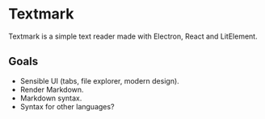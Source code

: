 # Textmark

Textmark is a simple text reader made with Electron, React and LitElement.

## Goals

- Sensible UI (tabs, file explorer, modern design).
- Render Markdown.
- Markdown syntax.
- Syntax for other languages?
